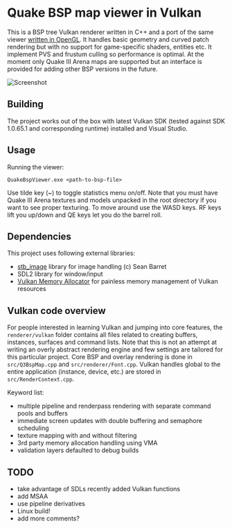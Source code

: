 Quake BSP map viewer in Vulkan
================

This is a BSP tree Vulkan renderer written in C++ and a port of the same viewer [written in OpenGL](https://github.com/kondrak/quake_bsp_viewer_vr). It handles basic geometry and curved patch rendering but with no support for game-specific shaders, entities etc. It implement PVS and frustum culling so performance is optimal. At the moment only Quake III Arena maps are supported but an interface is provided for adding other BSP versions in the future.

![Screenshot](http://kondrak.info/images/qbsp/qbspvk.png?raw=true)

Building
-----
The project works out of the box with latest Vulkan SDK (tested against SDK 1.0.65.1 and corresponding runtime) installed and Visual Studio.

Usage
-----
Running the viewer:

<code>QuakeBspViewer.exe &lt;path-to-bsp-file&gt; </code>

Use tilde key (~) to toggle statistics menu on/off. Note that you must have Quake III Arena textures and models unpacked in the root directory if you want to see proper texturing. To move around use the WASD keys. RF keys lift you up/down and QE keys let you do the barrel roll.

Dependencies
-------
This project uses following external libraries:

- [stb_image](https://github.com/nothings/stb) library for image handling (c) Sean Barret
- SDL2 library for window/input
- [Vulkan Memory Allocator](https://github.com/GPUOpen-LibrariesAndSDKs/VulkanMemoryAllocator) for painless memory management of Vulkan resources

Vulkan code overview
-------
For people interested in learning Vulkan and jumping into core features, the `renderer/vulkan` folder contains all files related to creating buffers, instances, surfaces and command lists. Note that this is not an attempt at writing an overly abstract rendering engine and few settings are tailored for this particular project. Core BSP and overlay rendering is done in `src/Q3BspMap.cpp` and `src/renderer/Font.cpp`. Vulkan handles global to the entire application (instance, device, etc.) are stored in `src/RenderContext.cpp`.

Keyword list:
- multiple pipeline and renderpass rendering with separate command pools and buffers
- immediate screen updates with double buffering and semaphore scheduling
- texture mapping with and without filtering
- 3rd party memory allocation handling using VMA
- validation layers defaulted to debug builds

TODO
-------
- take advantage of SDLs recently added Vulkan functions
- add MSAA
- use pipeline derivatives
- Linux build!
- add more comments?